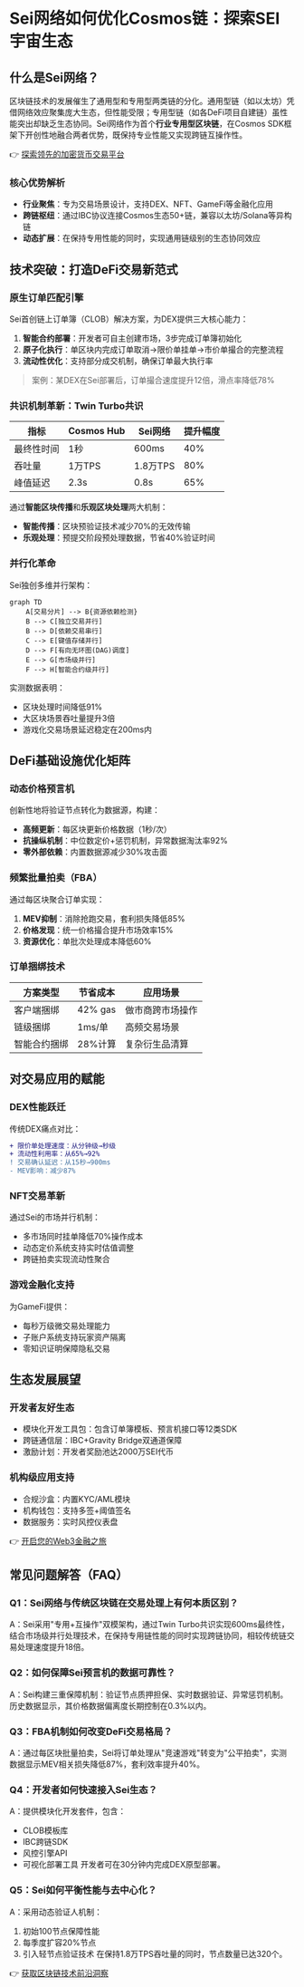 # Sei网络如何优化Cosmos链：探索SEI宇宙生态

## 什么是Sei网络？

区块链技术的发展催生了通用型和专用型两类链的分化。通用型链（如以太坊）凭借网络效应聚集庞大生态，但性能受限；专用型链（如各DeFi项目自建链）虽性能突出却缺乏生态协同。Sei网络作为首个**行业专用型区块链**，在Cosmos SDK框架下开创性地融合两者优势，既保持专业性能又实现跨链互操作性。

👉 [探索领先的加密货币交易平台](https://bit.ly/okx_welcome)

### 核心优势解析
- **行业聚焦**：专为交易场景设计，支持DEX、NFT、GameFi等金融化应用
- **跨链枢纽**：通过IBC协议连接Cosmos生态50+链，兼容以太坊/Solana等异构链
- **动态扩展**：在保持专用性能的同时，实现通用链级别的生态协同效应

## 技术突破：打造DeFi交易新范式

### 原生订单匹配引擎
Sei首创链上订单簿（CLOB）解决方案，为DEX提供三大核心能力：
1. **智能合约部署**：开发者可自主创建市场，3步完成订单簿初始化
2. **原子化执行**：单区块内完成订单取消→限价单挂单→市价单撮合的完整流程
3. **流动性优化**：支持部分成交机制，确保订单最大执行率

> 案例：某DEX在Sei部署后，订单撮合速度提升12倍，滑点率降低78%

### 共识机制革新：Twin Turbo共识
| 指标         | Cosmos Hub | Sei网络 | 提升幅度 |
|--------------|------------|---------|----------|
| 最终性时间   | 1秒        | 600ms   | 40%      |
| 吞吐量       | 1万TPS     | 1.8万TPS| 80%      |
| 峰值延迟     | 2.3s       | 0.8s    | 65%      |

通过**智能区块传播**和**乐观区块处理**两大机制：
- **智能传播**：区块预验证技术减少70%的无效传输
- **乐观处理**：预提交阶段预处理数据，节省40%验证时间

### 并行化革命
Sei独创多维并行架构：
```mermaid
graph TD
    A[交易分片] --> B{资源依赖检测}
    B --> C[独立交易并行]
    B --> D[依赖交易串行]
    C --> E[键值存储并行]
    D --> F[有向无环图(DAG)调度]
    E --> G[市场级并行]
    F --> H[智能合约级并行]
```

实测数据表明：
- 区块处理时间降低91%
- 大区块场景吞吐量提升3倍
- 游戏化交易场景延迟稳定在200ms内

## DeFi基础设施优化矩阵

### 动态价格预言机
创新性地将验证节点转化为数据源，构建：
- **高频更新**：每区块更新价格数据（1秒/次）
- **抗操纵机制**：中位数定价+惩罚机制，异常数据淘汰率92%
- **零外部依赖**：内置数据源减少30%攻击面

### 频繁批量拍卖（FBA）
通过每区块聚合订单实现：
1. **MEV抑制**：消除抢跑交易，套利损失降低85%
2. **价格发现**：统一价格撮合提升市场效率15%
3. **资源优化**：单批次处理成本降低60%

### 订单捆绑技术
| 方案类型       | 节省成本 | 应用场景             |
|----------------|----------|----------------------|
| 客户端捆绑     | 42% gas  | 做市商跨市场操作     |
| 链级捆绑       | 1ms/单   | 高频交易场景         |
| 智能合约捆绑   | 28%计算  | 复杂衍生品清算       |

## 对交易应用的赋能

### DEX性能跃迁
传统DEX痛点对比：
```diff
+ 限价单处理速度：从分钟级→秒级
+ 流动性利用率：从65%→92%
! 交易确认延迟：从15秒→900ms
- MEV影响：减少87%
```

### NFT交易革新
通过Sei的市场并行机制：
- 多市场同时挂单降低70%操作成本
- 动态定价系统支持实时估值调整
- 跨链拍卖实现流动性聚合

### 游戏金融化支持
为GameFi提供：
- 每秒万级微交易处理能力
- 子账户系统支持玩家资产隔离
- 零知识证明保障隐私交易

## 生态发展展望

### 开发者友好生态
- 模块化开发工具包：包含订单簿模板、预言机接口等12类SDK
- 跨链通信层：IBC+Gravity Bridge双通道保障
- 激励计划：开发者奖励池达2000万SEI代币

### 机构级应用支持
- 合规沙盒：内置KYC/AML模块
- 机构钱包：支持多签+阈值签名
- 数据服务：实时风控仪表盘

👉 [开启您的Web3金融之旅](https://bit.ly/okx_welcome)

## 常见问题解答（FAQ）

### Q1：Sei网络与传统区块链在交易处理上有何本质区别？
A：Sei采用"专用+互操作"双模架构，通过Twin Turbo共识实现600ms最终性，结合市场级并行处理技术，在保持专用链性能的同时实现跨链协同，相较传统链交易处理速度提升18倍。

### Q2：如何保障Sei预言机的数据可靠性？
A：Sei构建三重保障机制：验证节点质押担保、实时数据验证、异常惩罚机制。历史数据显示，其价格数据偏离度长期控制在0.3%以内。

### Q3：FBA机制如何改变DeFi交易格局？
A：通过每区块批量拍卖，Sei将订单处理从"竞速游戏"转变为"公平拍卖"，实测数据显示MEV相关损失降低87%，套利效率提升40%。

### Q4：开发者如何快速接入Sei生态？
A：提供模块化开发套件，包含：
- CLOB模板库
- IBC跨链SDK
- 风控引擎API
- 可视化部署工具
开发者可在30分钟内完成DEX原型部署。

### Q5：Sei如何平衡性能与去中心化？
A：采用动态验证人机制：
1. 初始100节点保障性能
2. 每季度扩容20%节点
3. 引入轻节点验证技术
在保持1.8万TPS吞吐量的同时，节点数量已达320个。

👉 [获取区块链技术前沿洞察](https://bit.ly/okx_welcome)